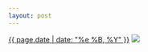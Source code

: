 ```yaml
---
layout: post
---
```


<p>
  <time><a href="/78">{{ page.date | date: "%e %B, %Y" }}</a></time>
  <a href="/78"><img src="{{ site.assets_url }}/78-640.jpg" srcset="{{ site.assets_url }}/78-1280.jpg 1280w, {{ site.assets_url }}/78-960.jpg 960w, {{ site.assets_url }}/78-640.jpg 640w, {{ site.assets_url }}/78-320.jpg 320w" sizes="(min-width: 700px) 50vw, calc(100vw - 2rem)" /></a>
</p>
